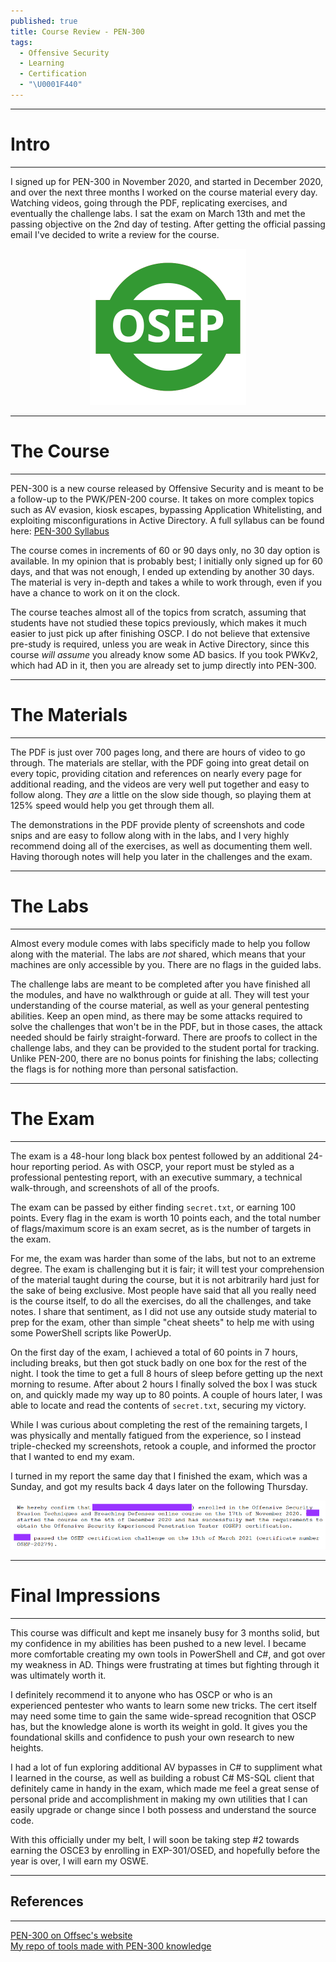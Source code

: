 ```yaml
---
published: true
title: Course Review - PEN-300
tags:
  - Offensive Security
  - Learning
  - Certification
  - "\U0001F440"
---
```

-----
# Intro
-----

  I signed up for PEN-300 in November 2020, and started in December 2020, and over the next three months I worked on the course material every day. Watching videos, going through the PDF, replicating exercises, and eventually the challenge labs. I sat the exam on March 13th and met the passing objective on the 2nd day of testing. After getting the official passing email I've decided to write a review for the course.

<center><img src="/assets/images/osep.png" width="250" height="250" /></center>

-----
# The Course
-----

  PEN-300 is a new course released by Offensive Security and is meant to be a follow-up to the PWK/PEN-200 course. It takes on more complex topics such as AV evasion, kiosk escapes, bypassing Application Whitelisting, and exploiting misconfigurations in Active Directory. A full syllabus can be found here:
[PEN-300 Syllabus](https://www.offensive-security.com/documentation/PEN300-Syllabus.pdf)  

  The course comes in increments of 60 or 90 days only, no 30 day option is available. In my opinion that is probably best; I initially only signed up for 60 days, and that was not enough, I ended up extending by another 30 days. The material is very in-depth and takes a while to work through, even if you have a chance to work on it on the clock.  

  The course teaches almost all of the topics from scratch, assuming that students have not studied these topics previously, which makes it much easier to just pick up after finishing OSCP. I do not believe that extensive pre-study is required, unless you are weak in Active Directory, since this course *will assume* you already know some AD basics. If you took PWKv2, which had AD in it, then you are already set to jump directly into PEN-300.  

-----
# The Materials
-----

  The PDF is just over 700 pages long, and there are hours of video to go through. The materials are stellar, with the PDF going into great detail on every topic, providing citation and references on nearly every page for additional reading, and the videos are very well put together and easy to follow along. They *are* a little on the slow side though, so playing them at 125% speed would help you get through them all.  
  
  The demonstrations in the PDF provide plenty of screenshots and code snips and are easy to follow along with in the labs, and I very highly recommend doing all of the exercises, as well as documenting them well. Having thorough notes will help you later in the challenges and the exam.  

-----
# The Labs
-----

  Almost every module comes with labs specificly made to help you follow along with the material. The labs are *not* shared, which means that your machines are only accessible by you. There are no flags in the guided labs.  
  
  The challenge labs are meant to be completed after you have finished all the modules, and have no walkthrough or guide at all. They will test your understanding of the course material, as well as your general pentesting abilities. Keep an open mind, as there may be some attacks required to solve the challenges that won't be in the PDF, but in those cases, the attack needed should be fairly straight-forward. There are proofs to collect in the challenge labs, and they can be provided to the student portal for tracking. Unlike PEN-200, there are no bonus points for finishing the labs; collecting the flags is for nothing more than personal satisfaction.  

-----
# The Exam
-----

  The exam is a 48-hour long black box pentest followed by an additional 24-hour reporting period. As with OSCP, your report must be styled as a professional pentesting report, with an executive summary, a technical walk-through, and screenshots of all of the proofs.  

  The exam can be passed by either finding `secret.txt`, or earning 100 points. Every flag in the exam is worth 10 points each, and the total number of flags/maximum score is an exam secret, as is the number of targets in the exam.  

  For me, the exam was harder than some of the labs, but not to an extreme degree. The exam is challenging but it is fair; it will test your comprehension of the material taught during the course, but it is not arbitrarily hard just for the sake of being exclusive. Most people have said that all you really need is the course itself, to do all the exercises, do all the challenges, and take notes. I share that sentiment, as I did not use any outside study material to prep for the exam, other than simple "cheat sheets" to help me with using some PowerShell scripts like PowerUp.  

  On the first day of the exam, I achieved a total of 60 points in 7 hours, including breaks, but then got stuck badly on one box for the rest of the night. I took the time to get a full 8 hours of sleep before getting up the next morning to resume. After about 2 hours I finally solved the box I was stuck on, and quickly made my way up to 80 points. A couple of hours later, I was able to locate and read the contents of `secret.txt`, securing my victory.  

  While I was curious about completing the rest of the remaining targets, I was physically and mentally fatigued from the experience, so I instead triple-checked my screenshots, retook a couple, and informed the proctor that I wanted to end my exam.  

I turned in my report the same day that I finished the exam, which was a Sunday, and got my results back 4 days later on the following Thursday.  

<center><img src="/assets/images/pass.png" /></center>

-----
# Final Impressions
-----

  This course was difficult and kept me insanely busy for 3 months solid, but my confidence in my abilities has been pushed to a new level. I became more comfortable creating my own tools in PowerShell and C#, and got over my weakness in AD. Things were frustrating at times but fighting through it was ultimately worth it.  
	
  I definitely recommend it to anyone who has OSCP or who is an experienced pentester who wants to learn some new tricks. The cert itself may need some time to gain the same wide-spread recognition that OSCP has, but the knowledge alone is worth its weight in gold. It gives you the foundational skills and confidence to push your own research to new heights.  
	
  I had a lot of fun exploring additional AV bypasses in C# to suppliment what I learned in the course, as well as building a robust C# MS-SQL client that definitely came in handy in the exam, which made me feel a great sense of personal pride and accomplishment in making my own utilities that I can easily upgrade or change since I both possess and understand the source code.  

With this officially under my belt, I will soon be taking step #2 towards earning the OSCE3 by enrolling in EXP-301/OSED, and hopefully before the year is over, I will earn my OSWE.  

-----
## References
-----
[PEN-300 on Offsec's website](https://www.offensive-security.com/pen300-osep/)  
[My repo of tools made with PEN-300 knowledge](https://github.com/purpl3f0xsecur1ty/useful_random_stuff)
